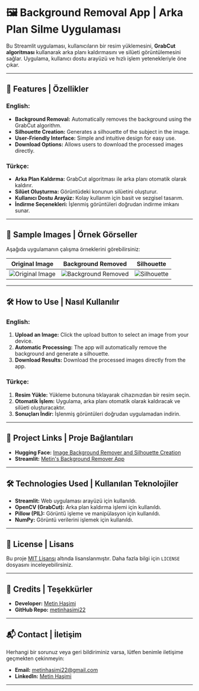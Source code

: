 # 🖼️ Background Removal App | Arka Plan Silme Uygulaması

Bu Streamlit uygulaması, kullanıcıların bir resim yüklemesini, **GrabCut algoritması** kullanarak arka planı kaldırmasını ve silüeti görüntülemesini sağlar. Uygulama, kullanıcı dostu arayüzü ve hızlı işlem yetenekleriyle öne çıkar.

---

## 🚀 Features | Özellikler

### English:
- **Background Removal:** Automatically removes the background using the GrabCut algorithm.  
- **Silhouette Creation:** Generates a silhouette of the subject in the image.  
- **User-Friendly Interface:** Simple and intuitive design for easy use.  
- **Download Options:** Allows users to download the processed images directly.  

### Türkçe:
- **Arka Plan Kaldırma:** GrabCut algoritması ile arka planı otomatik olarak kaldırır.  
- **Silüet Oluşturma:** Görüntüdeki konunun silüetini oluşturur.  
- **Kullanıcı Dostu Arayüz:** Kolay kullanım için basit ve sezgisel tasarım.  
- **İndirme Seçenekleri:** İşlenmiş görüntüleri doğrudan indirme imkanı sunar.  

---

## 📸 Sample Images | Örnek Görseller

Aşağıda uygulamanın çalışma örneklerini görebilirsiniz:

| **Original Image** | **Background Removed** | **Silhouette** |
|--------------------|------------------------|----------------|
| ![Original Image](https://github.com/user-attachments/assets/d130ca43-031e-45ce-8e0d-fa5a7c543d60) | ![Background Removed](https://github.com/user-attachments/assets/a77f18d9-6fc1-491b-b338-c1d09f02de4e) | ![Silhouette](https://github.com/user-attachments/assets/41f40c17-1526-49ec-b8a7-015596a81af2) |


---

## 🛠️ How to Use | Nasıl Kullanılır

### English:
1. **Upload an Image:** Click the upload button to select an image from your device.  
2. **Automatic Processing:** The app will automatically remove the background and generate a silhouette.  
3. **Download Results:** Download the processed images directly from the app.  

### Türkçe:
1. **Resim Yükle:** Yükleme butonuna tıklayarak cihazınızdan bir resim seçin.  
2. **Otomatik İşlem:** Uygulama, arka planı otomatik olarak kaldıracak ve silüeti oluşturacaktır.  
3. **Sonuçları İndir:** İşlenmiş görüntüleri doğrudan uygulamadan indirin.  

---

## 🔗 Project Links | Proje Bağlantıları

- **Hugging Face:** [Image Background Remover and Silhouette Creation](https://huggingface.co/spaces/Metinhsimi/Image_background_remover_silhouette_creation)  
- **Streamlit:** [Metin's Background Remover App](https://metinproject.streamlit.app/)  

---

## 🛠️ Technologies Used | Kullanılan Teknolojiler

- **Streamlit:** Web uygulaması arayüzü için kullanıldı.  
- **OpenCV (GrabCut):** Arka plan kaldırma işlemi için kullanıldı.  
- **Pillow (PIL):** Görüntü işleme ve manipülasyon için kullanıldı.  
- **NumPy:** Görüntü verilerini işlemek için kullanıldı.  

---

## 📝 License | Lisans

Bu proje [MIT Lisansı](https://opensource.org/licenses/MIT) altında lisanslanmıştır. Daha fazla bilgi için `LICENSE` dosyasını inceleyebilirsiniz.

---

## 🙏 Credits | Teşekkürler

- **Developer:** [Metin Haşimi](https://www.linkedin.com/in/metin-hasimi-33aa82269)  
- **GitHub Repo:** [metinhasimi22](https://github.com/metinhasimi22)  

---

## 📬 Contact | İletişim

Herhangi bir sorunuz veya geri bildiriminiz varsa, lütfen benimle iletişime geçmekten çekinmeyin:  
- **Email:** metinhasimi22@gmail.com  
- **LinkedIn:** [Metin Haşimi](https://www.linkedin.com/in/metin-hasimi-33aa82269)  

---

